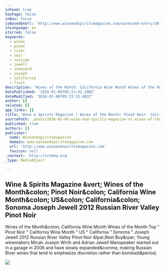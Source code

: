 ```yaml
---
inFeed: true
hasPage: false
inNav: false
isBasedOnUrl: 'http://www.wineandspiritsmagazine.com/wine/wom-entry/30-best-of-california-for-california-wine-month-joseph-jewell#.ViGzm4V_KHQ.twitter'
inLanguage: en
starred: false
keywords:
  - wines
  - pinot
  - river
  - noir
  - russian
  - jewell
  - vineyard
  - joseph
  - california
  - fruit
description: 'Wines of the Month: California Wine Month Wines of the Month Top " Pinot Noir " California Wine Month " US " California " Sonoma " Joseph Jewell 2012 Russian River Valley Pinot Noir (Best Buy) Young winemakers Micah Joseph Wirth and Adrian Jewell Manspeaker started out in a garage in 2006 and have slowly expanded, making Russian River wines that tend to emphasize discretion rather than bombast.'
datePublished: '2016-01-06T05:23:41.298Z'
dateModified: '2016-01-06T05:23:33.402Z'
author: []
related: []
app_links: []
title: 'Wine & Spirits Magazine | Wines of the Month: Pinot Noir: California Wine Month: US: California: Sonoma Joseph Jewell 2012 Russian River Valley Pinot Noir'
sourcePath: _posts/2016-01-05-wine-and-spirits-magazine-or-wines-of-the-month-pinot-noir-ca.md
published: true
authors: []
publisher:
  name: Wineandspiritsmagazine
  domain: www.wineandspiritsmagazine.com
  url: 'http://www.wineandspiritsmagazine.com'
  favicon: null
_context: 'http://schema.org'
_type: MediaObject

---
```

<article style=""><h1>Wine &amp; Spirits Magazine &amp;vert; Wines of the Month&amp;colon; Pinot Noir&amp;colon; California Wine Month&amp;colon; US&amp;colon; California&amp;colon; Sonoma Joseph Jewell 2012 Russian River Valley Pinot Noir</h1><p>Wines of the Month&amp;colon; California Wine Month Wines of the Month Top " Pinot Noir " California Wine Month " US " California " Sonoma " Joseph Jewell 2012 Russian River Valley Pinot Noir &amp;lpar;Best Buy&amp;rpar; Young winemakers Micah Joseph Wirth and Adrian Jewell Manspeaker started out in a garage in 2006 and have slowly expanded&amp;comma; making Russian River wines that tend to emphasize discretion rather than bombast&amp;period;</p><img src="http://wineandspiritsmagazine.com/images/uploads/1504-news-foxx-tn02.jpg" /></article>
